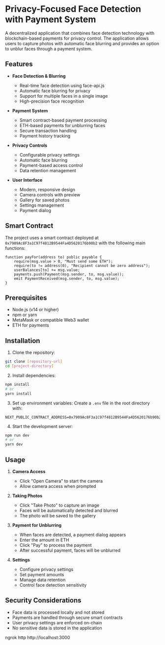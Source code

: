 # Privacy-Focused Face Detection with Payment System

A decentralized application that combines face detection technology with blockchain-based payments for privacy control. The application allows users to capture photos with automatic face blurring and provides an option to unblur faces through a payment system.

## Features

- **Face Detection & Blurring**
  - Real-time face detection using face-api.js
  - Automatic face blurring for privacy
  - Support for multiple faces in a single image
  - High-precision face recognition

- **Payment System**
  - Smart contract-based payment processing
  - ETH-based payments for unblurring faces
  - Secure transaction handling
  - Payment history tracking

- **Privacy Controls**
  - Configurable privacy settings
  - Automatic face blurring
  - Payment-based access control
  - Data retention management

- **User Interface**
  - Modern, responsive design
  - Camera controls with preview
  - Gallery for saved photos
  - Settings management
  - Payment dialog

## Smart Contract

The project uses a smart contract deployed at `0x7909Ac8F3a1C97f4812B9544Fa4D5620176b90b2` with the following main functions:

```solidity
function payFor(address to) public payable {
    require(msg.value > 0, "Must send some ETH");
    require(to != address(0), "Recipient cannot be zero address");
    userBalances[to] += msg.value;
    payments.push(Payment(msg.sender, to, msg.value));
    emit PaymentReceived(msg.sender, to, msg.value);
}
```

## Prerequisites

- Node.js (v14 or higher)
- npm or yarn
- MetaMask or compatible Web3 wallet
- ETH for payments

## Installation

1. Clone the repository:
```bash
git clone [repository-url]
cd [project-directory]
```

2. Install dependencies:
```bash
npm install
# or
yarn install
```

3. Set up environment variables:
Create a `.env` file in the root directory with:
```
NEXT_PUBLIC_CONTRACT_ADDRESS=0x7909Ac8F3a1C97f4812B9544Fa4D5620176b90b2
```

4. Start the development server:
```bash
npm run dev
# or
yarn dev
```

## Usage

1. **Camera Access**
   - Click "Open Camera" to start the camera
   - Allow camera access when prompted

2. **Taking Photos**
   - Click "Take Photo" to capture an image
   - Faces will be automatically detected and blurred
   - The photo will be saved to the gallery

3. **Payment for Unblurring**
   - When faces are detected, a payment dialog appears
   - Enter the amount in ETH
   - Click "Pay" to process the payment
   - After successful payment, faces will be unblurred

4. **Settings**
   - Configure privacy settings
   - Set payment amounts
   - Manage data retention
   - Control face detection sensitivity

## Security Considerations

- Face data is processed locally and not stored
- Payments are handled through secure smart contracts
- User privacy settings are enforced on-chain
- No sensitive data is stored in the application


ngrok http http://localhost:3000